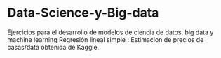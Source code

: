 # Data-Science-y-Big-data
Ejercicios para el desarrollo de modelos de ciencia de datos, big data y machine learning
Regresión lineal simple : Estimacion de precios de casas/data obtenida de Kaggle.
